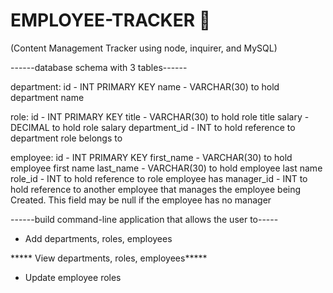 # EMPLOYEE-TRACKER 🌸
(Content Management Tracker using node, inquirer, and MySQL)

------database schema with 3 tables------

department:
id - INT PRIMARY KEY
name - VARCHAR(30) to hold department name

role:
id - INT PRIMARY KEY
title -  VARCHAR(30) to hold role title
salary -  DECIMAL to hold role salary
department_id -  INT to hold reference to department role belongs to

employee:
id - INT PRIMARY KEY
first_name - VARCHAR(30) to hold employee first name
last_name - VARCHAR(30) to hold employee last name
role_id - INT to hold reference to role employee has
manager_id - INT to hold reference to another employee that manages the employee being Created. This field may be null if the employee has no manager


------build  command-line application that allows the user to-----

* Add departments, roles, employees

***** View departments, roles, employees*****


* Update employee roles
